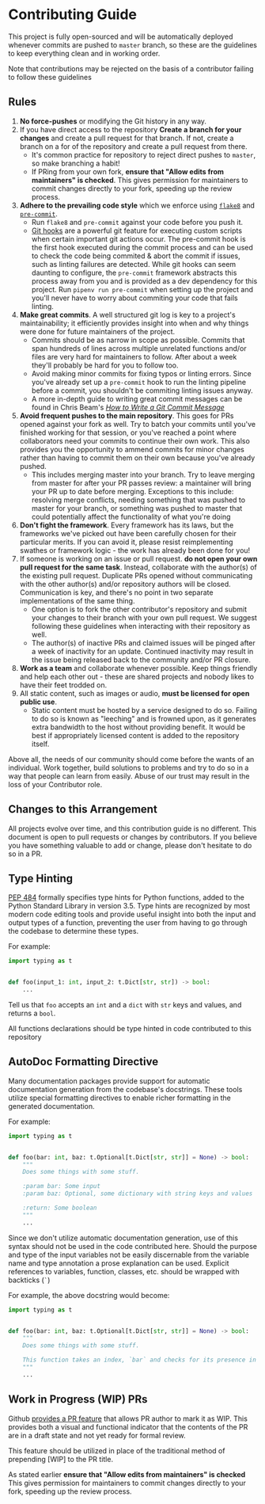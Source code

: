 # Contributing Guide

This project is fully open-sourced and will be automatically deployed whenever commits are pushed to `master` branch, so these are the guidelines to keep everything clean and in working order.

Note that contributions may be rejected on the basis of a contributor failing to follow these guidelines

## Rules

1. **No force-pushes** or modifying the Git history in any way.
2. If you have direct access to the repository **Create a branch for your changes** and create a pull request for that branch. If not, create a branch on a for of the repository and create a pull request from there.
   * It's common practice for repository to reject direct pushes to `master`, so make branching a habit!
   * If PRing from your own fork, **ensure that "Allow edits from maintainers" is checked**. This gives permission for maintainers to commit changes directly to your fork, speeding up the review process.
3. **Adhere to the prevailing code style** which we enforce using [`flake8`](https://flake8.pycqa.org/en/latest/index.html) and [`pre-commit`](https://pre-commit.com/).
   * Run `flake8` and `pre-commit` against your code before you push it.
   * [Git hooks](https://git-scm.com/book/en/v2/Customizing-Git-Git-Hooks) are a powerful git feature for executing custom scripts when certain important git actions occur. The pre-commit hook is the first hook executed during the commit process and can be used to check the code being commited & abort the commit if issues, such as linting failures are detected. While git hooks can seem daunting to configure, the `pre-commit` framework abstracts this process away from you and is provided as a dev dependency for this project. Run `pipenv run pre-commit` when setting up the project and you'll never have to worry about commiting your code that fails linting.
4. **Make great commits**. A well structured git log is key to a project's maintainability; it efficiently provides insight into when and why things were done for future maintainers of the project.
    * Commits should be as narrow in scope as possible. Commits that span hundreds of lines across multiple unrelated functions and/or files are very hard for maintainers to follow. After about a week they'll probably be hard for you to follow too.
    * Avoid making minor commits for fixing typos or linting errors. Since you've already set up a `pre-commit` hook to run the linting pipeline before a commit, you shouldn't be commiting linting issues anyway.
    * A more in-depth guide to writing great commit messages can be found in Chris Beam's [*How to Write a Git Commit Message*](https://chris.beams.io/posts/git-commit/)
5. **Avoid frequent pushes to the main repository**. This goes for PRs opened against your fork as well. Try to batch your commits until you've finished working for that session, or you've reached a point where collaborators need your commits to continue their own work. This also provides you the opportunity to ammend commits for minor changes rather than having to commit them on their own because you've already pushed.
    * This includes merging master into your branch. Try to leave merging from master for after your PR passes review: a maintainer will bring your PR up to date before merging. Exceptions to this include: resolving merge conflicts, needing something that was pushed to master for your branch, or something was pushed to master that could potentially affect the functionality of what you're doing
6. **Don't fight the framework**. Every framework has its laws, but the frameworks we've picked out have been carefully chosen for their particular merits. If you can avoid it, please resist reimplementing swathes or framework logic - the work has already been done for you!
7. If someone is working on an issue or pull request. **do not open your own pull request for the same task**. Instead, collaborate with the author(s) of the existing pull request. Duplicate PRs opened without communicating with the other author(s) and/or repository authors will be closed. Communication is key, and there's no point in two separate implementations of the same thing.
    * One option is to fork the other contributor's repository and submit your changes to their branch with your own pull request. We suggest following these guidelines when interacting with their repository as well.
    * The author(s) of inactive PRs and claimed issues will be pinged after a week of inactivity for an update. Continued inactivity may result in the issue being released back to the community and/or PR closure.
8. **Work as a team** and collaborate whenever possible. Keep things friendly and help each other out - these are shared projects and nobody likes to have their feet trodded on.
9. All static content, such as images or audio, **must be licensed for open public use**.
    * Static content must be hosted by a service designed to do so. Failing to do so is known as "leeching" and is frowned upon, as it generates extra bandwidth to the host without providing benefit. It would be best if appropriately licensed content is added to the repository itself.

Above all, the needs of our community should come before the wants of an individual. Work together, build solutions to problems and try to do so in a way that people can learn from easily. Abuse of our trust may result in the loss of your Contributor role.

## Changes to this Arrangement

All projects evolve over time, and this contribution guide is no different. This document is open to pull requests or changes by contributors. If you believe you have something valuable to add or change, please don't hesitate to do so in a PR.

## Type Hinting

[PEP 484](https://www.python.org/dev/peps/pep-0484/) formally specifies type hints for Python functions, added to the Python Standard Library in version 3.5. Type hints are recognized by most modern code editing tools and provide useful insight into both the input and output types of a function, preventing the user from having to go through the codebase to determine these types.

For example:

```py
import typing as t


def foo(input_1: int, input_2: t.Dict[str, str]) -> bool:
    ...
```

Tell us that `foo` accepts an `int` and a `dict` with `str` keys and values, and returns a `bool`.

All functions declarations should be type hinted in code contributed to this repository

## AutoDoc Formatting Directive

Many documentation packages provide support for automatic documentation generation from the codebase's docstrings. These tools utilize special formatting directives to enable richer formatting in the generated documentation.

For example:

```py
import typing as t


def foo(bar: int, baz: t.Optional[t.Dict[str, str]] = None) -> bool:
    """
    Does some things with some stuff.

    :param bar: Some input
    :param baz: Optional, some dictionary with string keys and values

    :return: Some boolean
    """
    ...
```

Since we don't utilize automatic documentation generation, use of this syntax should not be used in the code contributed here. Should the purpose and type of the input variables not be easily discernable from the variable name and type annotation a prose explanation can be used. Explicit references to variables, function, classes, etc. should be wrapped with backticks (`` ` ``)

For example, the above docstring would become:

```py
import typing as t


def foo(bar: int, baz: t.Optional[t.Dict[str, str]] = None) -> bool:
    """
    Does some things with some stuff.

    This function takes an index, `bar` and checks for its presence in the database `baz`, passed as a dictionary. Returns `False` if `baz` is not passed.
    """
    ...
```

## Work in Progress (WIP) PRs

Github [provides a PR feature](https://github.com/python-discord/bot/blob/master/CONTRIBUTING.md) that allows PR author to mark it as WIP. This provides both a visual and functional indicator that the contents of the PR are in a draft state and not yet ready for formal review.

This feature should be utilized in place of the traditional method of prepending [WIP] to the PR title.

As stated earlier **ensure that "Allow edits from maintainers" is checked** This gives permission for maintainers to commit changes directly to your fork, speeding up the review process.
